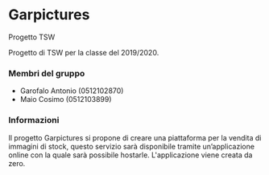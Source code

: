 # Garpictures
Progetto TSW

Progetto di TSW per la classe del 2019/2020.


### Membri del gruppo
 
* Garofalo Antonio (0512102870)
* Maio Cosimo (0512103899)

### Informazioni

Il progetto Garpictures si propone di creare una piattaforma per la vendita di immagini di stock, questo servizio sarà disponibile tramite un’applicazione online con la quale sarà possibile hostarle. L'applicazione viene creata da zero.
